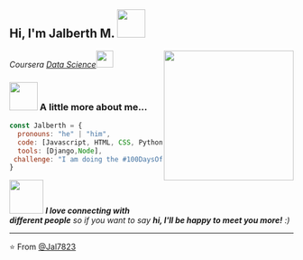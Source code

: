 <h2> Hi, I'm Jalberth M. <img src="https://postimg.cc/CZ8tyWps" width="50"></h2>
<img align='right' src="https://i.postimg.cc/SQTMDTRh/IMG-20220511-165948-358-modified.png" width="230">
<p><em>Coursera <a href="http://www.unb.br">Data Science</a><img src="https://media.giphy.com/media/fYSnHlufseco8Fh93Z/giphy.gif" width="30">
</em></p>


### <img src="https://media.giphy.com/media/VgCDAzcKvsR6OM0uWg/giphy.gif" width="50"> A little more about me...  

```javascript
const Jalberth = {
  pronouns: "he" | "him",
  code: [Javascript, HTML, CSS, Python,],
  tools: [Django,Node],
 challenge: "I am doing the #100DaysOfCode challenge focused on Data Science"
}
```

<img src="https://media.giphy.com/media/LnQjpWaON8nhr21vNW/giphy.gif" width="60"> <em><b>I love connecting with different people</b> so if you want to say <b>hi, I'll be happy to meet you more!</b> :)</em>

---

⭐️ From [@Jal7823](https://github.com/Jal7283)

